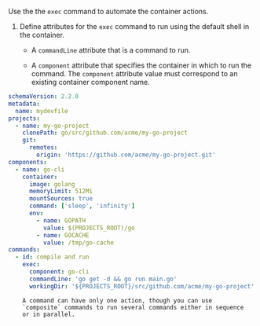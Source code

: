 Use the the `exec` command to automate the container actions.

1.  Define attributes for the `exec` command to run using the default
    shell in the container.

    - A `commandLine` attribute that is a command to run.

    - A `component` attribute that specifies the container in which to
      run the command. The `component` attribute value must correspond
      to an existing container component name.

```yaml
schemaVersion: 2.2.0
metadata:
  name: mydevfile
projects:
  - name: my-go-project
    clonePath: go/src/github.com/acme/my-go-project
    git:
      remotes:
        origin: 'https://github.com/acme/my-go-project.git'
components:
  - name: go-cli
    container:
      image: golang
      memoryLimit: 512Mi
      mountSources: true
      command: ['sleep', 'infinity']
      env:
        - name: GOPATH
          value: $(PROJECTS_ROOT)/go
        - name: GOCACHE
          value: /tmp/go-cache
commands:
  - id: compile and run
    exec:
      component: go-cli
      commandLine: 'go get -d && go run main.go'
      workingDir: '${PROJECTS_ROOT}/src/github.com/acme/my-go-project'
```

        A command can have only one action, though you can use
        `composite` commands to run several commands either in sequence
        or in parallel.
